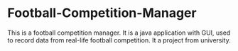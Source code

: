 # Football-Competition-Manager
This is a football competition manager. It is a java application with GUI, used to record data from real-life football competition. It a project from university.
